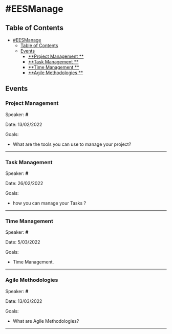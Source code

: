 # #EESManage

## Table of Contents
- [#EESManage](#EESManage)
  - [Table of Contents](#table-of-contents)
  - [Events](#events)
    - [**Project Management **](#projectmanagement)
    - [**Task Management  **](#taskmanagment)
    - [**Time Management **](#timemanagement)
    - [**Agile Methodologies **](#agilemethodologies)

## Events
### Project Management


Speaker: **#** 

Date: 13/02/2022 

Goals: 

  - What are the tools you can use to manage your project?

---
### Task Management


Speaker: **#** 

Date: 26/02/2022 

Goals: 

  - how you can manage your Tasks ?

---
### Time Management


Speaker: **#** 

Date: 5/03/2022 

Goals: 

  - Time Management.

---
### Agile Methodologies


Speaker: **#** 

Date: 13/03/2022 

Goals: 

  - What are Agile Methodologies?

---

